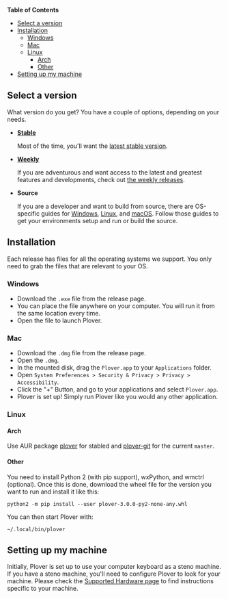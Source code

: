**Table of Contents**

- [Select a version](#select-a-version)
- [Installation](#installation)
  - [Windows](#windows)
  - [Mac](#mac)
  - [Linux](#linux)
    - [Arch](#arch)
    - [Other](#other)
- [Setting up my machine](#setting-up-my-machine)

## Select a version

What version do you get? You have a couple of options, depending on your needs.

- [**Stable**](https://github.com/openstenoproject/plover/releases/latest)

    Most of the time, you'll want the [latest stable version](https://github.com/openstenoproject/plover/releases/latest).
- [**Weekly**](https://github.com/openstenoproject/plover/releases)

    If you are adventurous and want access to the latest and greatest features and developments, check out [the weekly releases](https://github.com/openstenoproject/plover/releases).
- **Source**

    If you are a developer and want to build from source, there are OS-specific guides for [Windows](https://github.com/openstenoproject/plover/tree/master/windows), [Linux](https://github.com/openstenoproject/plover/tree/master/linux), and [macOS](https://github.com/openstenoproject/plover/tree/master/osx). Follow those guides to get your environments setup and run or build the source.

## Installation

Each release has files for all the operating systems we support. You only need to grab the files that are relevant to your OS.

### Windows

- Download the `.exe` file from the release page.
- You can place the file anywhere on your computer. You will run it from the same location every time.
- Open the file to launch Plover.

### Mac

- Download the `.dmg` file from the release page.
- Open the `.dmg`.
- In the mounted disk, drag the `Plover.app` to your `Applications` folder.
- Open `System Preferences > Security & Privacy > Privacy > Accessibility`.
- Click the "+" Button, and go to your applications and select `Plover.app`.
- Plover is set up! Simply run Plover like you would any other application.

### Linux

#### Arch

Use AUR package [plover](https://aur.archlinux.org/packages/plover/) for stabled and [plover-git](https://aur.archlinux.org/packages/plover-git/) for the current `master`.

#### Other

You need to install Python 2 (with pip support), wxPython, and wmctrl (optional). Once this is done, download the wheel file for the version you want to run and install it like this:

`python2 -m pip install --user plover-3.0.0-py2-none-any.whl`

You can then start Plover with:

`~/.local/bin/plover`

## Setting up my machine

Initially, Plover is set up to use your computer keyboard as a steno machine. If you have a steno machine, you'll need to configure Plover to look for your machine. Please check the [Supported Hardware page](https://github.com/openstenoproject/plover/wiki/Supported-Hardware) to find instructions specific to your machine.